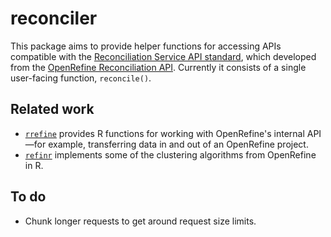 # reconciler

This package aims to provide helper functions for accessing APIs compatible with the [Reconciliation Service API standard](https://reconciliation-api.github.io/specs/latest/), which developed from the [OpenRefine Reconciliation API](https://docs.openrefine.org/technical-reference/reconciliation-api/). Currently it consists of a single user-facing function, `reconcile()`.

## Related work

* [`rrefine`](https://github.com/vpnagraj/rrefine) provides R functions for working with OpenRefine's internal API—for example, transferring data in and out of an OpenRefine project.
* [`refinr`](https://github.com/ChrisMuir/refinr) implements some of the clustering algorithms from OpenRefine in R.

## To do

* Chunk longer requests to get around request size limits.
